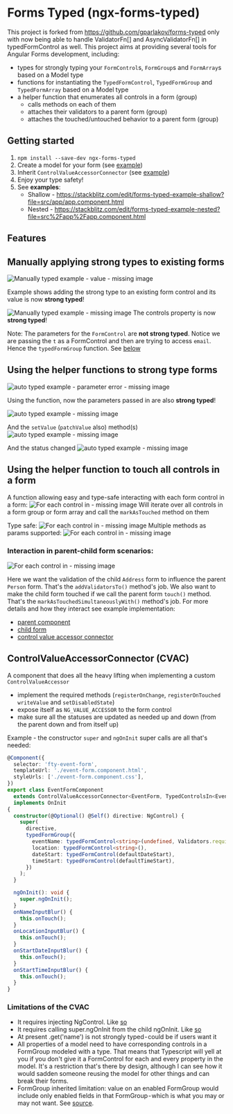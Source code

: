 # Forms Typed (ngx-forms-typed)

This project is forked from https://github.com/gparlakov/forms-typed only with now being able to handle ValidatorFn[]
and AsyncValidatorFn[] in typedFormControl as well.
This project aims at providing several tools for Angular Forms development, including:

- types for strongly typing your `FormControl`s, `FormGroup`s and `FormArray`s based on a Model type
- functions for instantiating the `TypedFormControl`, `TypedFormGroup` and `TypedFormArray` based on a Model type
- a helper function that enumerates all controls in a form (group)
  - calls methods on each of them
  - attaches their validators to a parent form (group)
  - attaches the touched/untouched behavior to a parent form (group)

## Getting started

1. `npm install --save-dev ngx-forms-typed`
2. Create a model for your form (see [example](/src/app/person-contact/person-contact.model.ts))
3. Inherit `ControlValueAccessorConnector` (see [example](/src/app/person-contact/person-contact.component.ts))
4. Enjoy your type safety!
5. See **examples**:
   - Shallow - https://stackblitz.com/edit/forms-typed-example-shallow?file=src/app/app.component.html
   - Nested - https://stackblitz.com/edit/forms-typed-example-nested?file=src%2Fapp%2Fapp.component.html

## Features

## Manually applying strong types to existing forms

![Manually typed example - value - missing image](./assets/manually-typed-value.png)

Example shows adding the strong type to an existing form control and its value is now **strong typed**!

![Manually typed example - missing image](./assets/manually-typed.jpg)
The controls property is now **strong typed**!

Note: The parameters for the `FormControl` are **not strong typed**. Notice we are passing the `t` as a FormControl and then are trying to access `email`. Hence the `typedFormGroup` function. See [below](#Using-the-helper-functions-to-strong-type-forms)

## Using the helper functions to strong type forms

![auto typed example - parameter error - missing image](./assets/typed-form-control-error.png)

Using the function, now the parameters passed in are also **strong typed**!

![auto typed example - missing image](./assets/typed-form-control.png)

And the `setValue` (`patchValue` also) method(s)
![auto typed example - missing image](./assets/forms-typed-set-value.png)

And the status changed
![auto typed example - missing image](./assets/forms-typed-status-changes.png)

## Using the helper function to touch all controls in a form

A function allowing easy and type-safe interacting with each form control in a form:
![For each control in - missing image](./assets/for-each-touched.png)
Will iterate over all controls in a form group or form array and call the `markAsTouched` method on them

Type safe:
![For each control in - missing image](./assets/for-each-typed.png)
Multiple methods as params supported:
![For each control in - missing image](./assets/for-each-typed-result.png)

### Interaction in parent-child form scenarios:

![For each control in - missing image](./assets/for-each-parent-child-interact.png)

Here we want the validation of the child `Address` form to influence the parent `Person` form. That's the `addValidatorsTo()` method's job. We also want to make the child form touched if we call the parent form `touch()` method. That's the `markAsTouchedSimultaneouslyWith()` method's job. For more details and how they interact see example implementation:

- [parent component](src/app/party-form/party-form.component.ts)
- [child form](src/app/person-contact/person-contact.component.ts)
- [control value accessor connector](src/app/shared/control-value-accessor-connector.ts)

## ControlValueAccessorConnector (CVAC)

A component that does all the heavy lifting when implementing a custom `ControlValueAccessor`

- implement the required methods (`registerOnChange`, `registerOnTouched` `writeValue` and `setDisabledState`)
- expose itself as `NG_VALUE_ACCESSOR` to the form control
- make sure all the statuses are updated as needed up and down (from the parent down and from itself up)

Example - the constructor `super` and `ngOnInit` super calls are all that's needed:

```ts
@Component({
  selector: 'fty-event-form',
  templateUrl: './event-form.component.html',
  styleUrls: ['./event-form.component.css'],
})
export class EventFormComponent
  extends ControlValueAccessorConnector<EventForm, TypedControlsIn<EventForm>>
  implements OnInit
{
  constructor(@Optional() @Self() directive: NgControl) {
    super(
      directive,
      typedFormGroup({
        eventName: typedFormControl<string>(undefined, Validators.required),
        location: typedFormControl<string>(),
        dateStart: typedFormControl(defaultDateStart),
        timeStart: typedFormControl(defaultTimeStart),
      })
    );
  }

  ngOnInit(): void {
    super.ngOnInit();
  }
  onNameInputBlur() {
    this.onTouch();
  }
  onLocationInputBlur() {
    this.onTouch();
  }
  onStartDateInputBlur() {
    this.onTouch();
  }
  onStartTimeInputBlur() {
    this.onTouch();
  }
}
```

### Limitations of the CVAC

- It requires injecting NgControl. Like [so](https://github.com/gparlakov/forms-typed/blob/21e99c91877746b506dd64ad0e5a127eeed15bac/src/app/person-contact/person-contact.component.ts#L13)
- It requires calling super.ngOnInit from the child ngOnInit. Like [so](https://github.com/gparlakov/forms-typed/blob/21e99c91877746b506dd64ad0e5a127eeed15bac/src/app/person-contact/person-contact.component.ts#L24)
- At present .get('name') is not strongly typed - could be if users want it
- All properties of a model need to have corresponding controls in a FormGroup modeled with a type. That means that Typescript will yell at you if you don't give it a FormControl for each and every property in the model. It's a restriction that's there by design, although I can see how it would sadden someone reusing the model for other things and can break their forms.
- FormGroup inherited limitation: value on an enabled FormGroup would include only enabled fields in that FormGroup - which is what you may or may not want. See [source](https://github.com/angular/angular/blob/master/packages/forms/src/model.ts#L1570-L1579).
